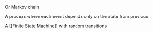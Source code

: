 Or Markov chain

A process where each event depends only on the state from previous

A [[Finite State Machine]] with random transitions